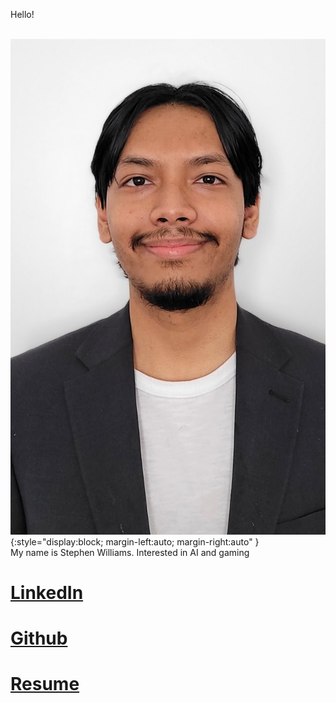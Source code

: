 

 Hello!
 
<br /> ![screenshot](Resized_20220310_143411.jpeg){:style="display:block; margin-left:auto; margin-right:auto" } <br />
 My name is Stephen Williams. Interested in AI and gaming
# [LinkedIn](https://www.linkedin.com/in/stephen-williams-7843271a3/)
# [Github](https://github.com/Svalentinow)
# [Resume](https://github.com/Svalentinow/svalentinow.github.io/blob/database/Stephen%20Williams_Resume_2023-1.pdf)

